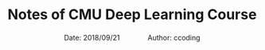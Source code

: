 # <center>Notes of CMU Deep Learning Course</center>
  
<center>Date: 2018/09/21　　　　Author: ccoding</center>
